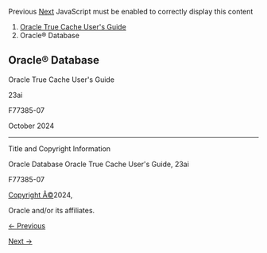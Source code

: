 Previous [Next](preface.md) JavaScript must be enabled to correctly display
this content

  1. [Oracle True Cache User's Guide](toc.htm)
  2. Oracle® Database

## Oracle® Database

Oracle True Cache User's Guide

23ai

F77385-07

October 2024

* * *

Title and Copyright Information

Oracle Database Oracle True Cache User's Guide, 23ai

F77385-07

[Copyright Â©](https://docs.oracle.com/pls/topic/lookup?ctx=en/legal&id=cpyr)2024,

Oracle and/or its affiliates.


[← Previous](preface.md)

[Next →](preface.md)
